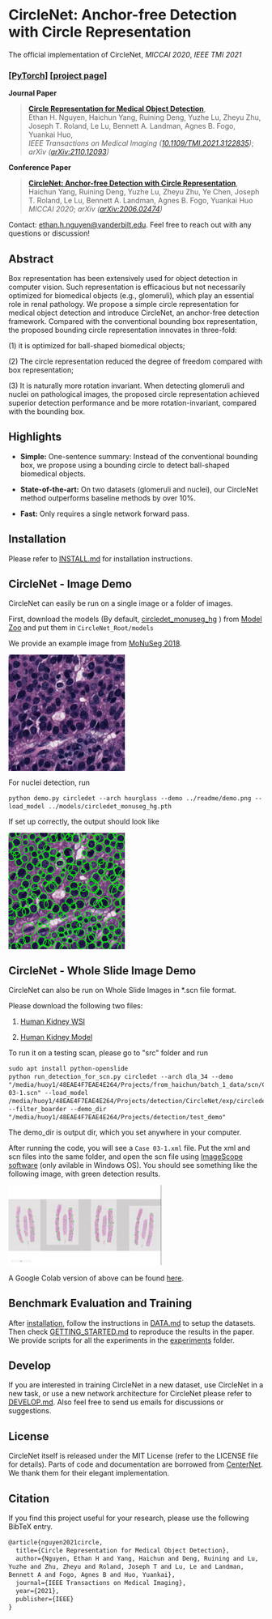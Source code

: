 # CircleNet: Anchor-free Detection with Circle Representation
The official implementation of CircleNet, *MICCAI 2020*, *IEEE TMI 2021*
### [[PyTorch]](https://github.com/hrlblab/CircleNet) [[project page]](https://github.com/hrlblab/CircleNet)

**Journal Paper**
> [**Circle Representation for Medical Object Detection**](https://ieeexplore.ieee.org/document/9585500),                 
> Ethan H. Nguyen, Haichun Yang, Ruining Deng, Yuzhe Lu, Zheyu Zhu, Joseph T. Roland, Le Lu, Bennett A. Landman, Agnes B. Fogo, Yuankai Huo,                      
> *IEEE Transactions on Medical Imaging ([10.1109/TMI.2021.3122835](https://ieeexplore.ieee.org/document/9585500))*; *arXiv ([arXiv:2110.12093](https://arxiv.org/abs/2110.12093))*

**Conference Paper**
> [**CircleNet: Anchor-free Detection with Circle Representation**](https://link.springer.com/chapter/10.1007/978-3-030-59719-1_4),          
> Haichun Yang, Ruining Deng, Yuzhe Lu, Zheyu Zhu, Ye Chen, Joseph T. Roland, Le Lu, Bennett A. Landman, Agnes B. Fogo, Yuankai Huo                                
> *MICCAI 2020*; *arXiv ([arXiv:2006.02474](https://arxiv.org/abs/2006.02474))*

Contact: [ethan.h.nguyen@vanderbilt.edu](mailto:ethan.h.nguyen@vanderbilt.edu). Feel free to reach out with any questions or discussion!  

## Abstract
Box representation has been extensively used for object detection in computer vision. Such representation is efficacious but not necessarily optimized for biomedical objects (e.g., glomeruli), which play an essential role in renal pathology. We propose a simple circle representation for medical object detection and introduce CircleNet, an anchor-free detection framework. Compared with the conventional bounding box representation, the proposed bounding circle representation innovates in three-fold: 

(1) it is optimized for ball-shaped biomedical objects; 

(2) The circle representation reduced the degree of freedom compared with box representation; 

(3) It is naturally more rotation invariant. When detecting glomeruli and nuclei on pathological images, the proposed circle representation achieved superior detection performance and be more rotation-invariant, compared with the bounding box.

## Highlights 

- **Simple:** One-sentence summary: Instead of the conventional bounding box, we propose using a bounding circle to detect ball-shaped biomedical objects.

- **State-of-the-art:** On two datasets (glomeruli and nuclei), our CircleNet method outperforms baseline methods by over 10%.

- **Fast:** Only requires a single network forward pass.

## Installation

Please refer to [INSTALL.md](readme/INSTALL.md) for installation instructions.

## CircleNet - Image Demo
CircleNet can easily be run on a single image or a folder of images.

First, download the models (By default, [circledet_monuseg_hg](https://vanderbilt.box.com/s/is6rg9888idgmgtr59890mbgs5sv56ph) ) from [Model Zoo](readme/MODEL_ZOO.md) and put them in `CircleNet_Root/models`

We provide an example image from [MoNuSeg 2018](https://monuseg.grand-challenge.org/). 

<img src='readme/demo.png' align="center" height="230px"> 

For nuclei detection, run 

```
python demo.py circledet --arch hourglass --demo ../readme/demo.png --load_model ../models/circledet_monuseg_hg.pth
```

If set up correctly, the output should look like

<img src='readme/demoDetect.png' align="center" height="230px">

## CircleNet - Whole Slide Image Demo
CircleNet can also be run on Whole Slide Images in *.scn file format.

Please download the following two files:

1. [Human Kidney WSI](https://vanderbilt.box.com/s/s530m45rvk626xi1thwcdc2bhoea758r)

2. [Human Kidney Model](https://vumc.box.com/s/wpar2kz9600h9ao3wowjzc3y50znneop)

To run it on a testing scan, please go to "src" folder and run

```
sudo apt install python-openslide
python run_detection_for_scn.py circledet --arch dla_34 --demo "/media/huoy1/48EAE4F7EAE4E264/Projects/from_haichun/batch_1_data/scn/Case 03-1.scn" --load_model /media/huoy1/48EAE4F7EAE4E264/Projects/detection/CircleNet/exp/circledet/kidpath_dla_batch4/model_10.pth --filter_boarder --demo_dir "/media/huoy1/48EAE4F7EAE4E264/Projects/detection/test_demo"
```

The demo_dir is output dir, which you set anywhere in your computer.

After running the code, you will see a `Case 03-1.xml` file.
Put the xml and scn files into the same folder, and open the scn file using [ImageScope software](https://www.leicabiosystems.com/digital-pathology/manage/aperio-imagescope/) (only avilable in Windows OS). You should see something like the following image, with green detection results.

<img src="https://github.com/yuankaihuo/temp/blob/master/screenshot.jpg" width="60%" /> 

A Google Colab version of above can be found [here](https://github.com/hrlblab/CircleNet/blob/master/src/circle_net_demo.ipynb).

## Benchmark Evaluation and Training

After [installation](readme/INSTALL.md), follow the instructions in [DATA.md](readme/DATA.md) to setup the datasets. Then check [GETTING_STARTED.md](readme/GETTING_STARTED.md) to reproduce the results in the paper.
We provide scripts for all the experiments in the [experiments](experiments) folder.

## Develop

If you are interested in training CircleNet in a new dataset, use CircleNet in a new task, or use a new network architecture for CircleNet please refer to [DEVELOP.md](readme/DEVELOP.md). Also feel free to send us emails for discussions or suggestions.

## License

CircleNet itself is released under the MIT License (refer to the LICENSE file for details).
Parts of code and documentation are borrowed from [CenterNet](https://github.com/xingyizhou/CenterNet).
We thank them for their elegant implementation.

## Citation
If you find this project useful for your research, please use the following BibTeX entry.

    @article{nguyen2021circle,
      title={Circle Representation for Medical Object Detection},
      author={Nguyen, Ethan H and Yang, Haichun and Deng, Ruining and Lu, Yuzhe and Zhu, Zheyu and Roland, Joseph T and Lu, Le and Landman, Bennett A and Fogo, Agnes B and Huo, Yuankai},
      journal={IEEE Transactions on Medical Imaging},
      year={2021},
      publisher={IEEE}
    }
